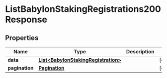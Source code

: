 

# ListBabylonStakingRegistrations200Response


## Properties

| Name | Type | Description | Notes |
|------------ | ------------- | ------------- | -------------|
|**data** | [**List&lt;BabylonStakingRegistration&gt;**](BabylonStakingRegistration.md) |  |  [optional] |
|**pagination** | [**Pagination**](Pagination.md) |  |  [optional] |



